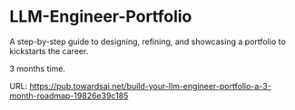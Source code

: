 # LLM-Engineer-Portfolio
A step-by-step guide to designing, refining, and showcasing a portfolio to kickstarts the career.

3 months time. 

URL: https://pub.towardsai.net/build-your-llm-engineer-portfolio-a-3-month-roadmap-19826e39c185
